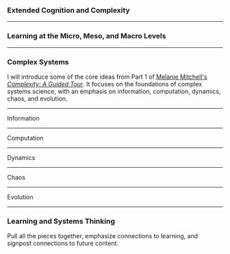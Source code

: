 ### Extended Cognition and Complexity

---

### Learning at the Micro, Meso, and Macro Levels

---

### Complex Systems

I will introduce some of the core ideas from Part 1 of [Melanie Mitchell's *Complexity: A Guided Tour*](https://www.amazon.ca/Complexity-Guided-Tour-Melanie-Mitchell-ebook/dp/B002SAUBWC/ref=sr_1_2?crid=2BFRLQ23FZ8K1&keywords=mitchell+complexity&qid=1678021882&sprefix=mitcell+complexity%2Caps%2C137&sr=8-2). It focuses on the foundations of complex systems science, with an emphasis on information, computation, dynamics, chaos, and evolution. 

---

Information

---

Computation

---

Dynamics

---

Chaos

---

Evolution

---

### Learning and Systems Thinking

Pull all the pieces together, emphasize connections to learning, and signpost connections to future content. 